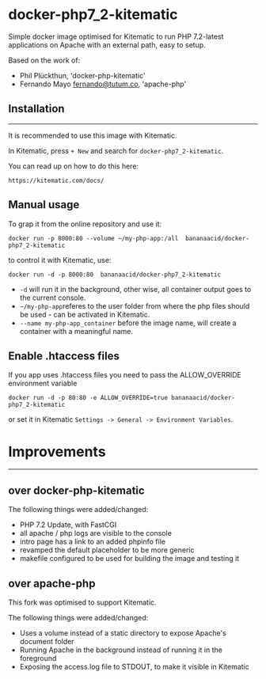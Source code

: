 # docker-php7_2-kitematic

Simple docker image optimised for Kitematic to run PHP 7.2-latest applications on Apache with an external path, easy to setup.

Based on the work of:

* Phil Plückthun, 'docker-php-kitematic'
* Fernando Mayo <fernando@tutum.co>, 'apache-php'


## Installation
------------------------------------
It is recommended to use this image with Kitematic.

In Kitematic, press `+ New` and search for `docker-php7_2-kitematic`.

You can read up on how to do this here:

    https://kitematic.com/docs/


Manual usage
------------------------------------

To grap it from the online repository and use it:

	docker run -p 8000:80 --volume ~/my-php-app:/all  bananaacid/docker-php7_2-kitematic

to control it with Kitematic, use:

	docker run -d -p 8000:80  bananaacid/docker-php7_2-kitematic

* `-d` will run it in the background, other wise, all container output goes to the current console. 
* `~/my-php-app`referes to the user folder from where the php files should be used - can be activated in Kitematic. 
* `--name my-php-app_container` before the image name, will create a container with a meaningful name.


Enable .htaccess files
------------------------------------

If you app uses .htaccess files you need to pass the ALLOW_OVERRIDE environment variable

    docker run -d -p 80:80 -e ALLOW_OVERRIDE=true bananaacid/docker-php7_2-kitematic

or set it in Kitematic `Settings -> General -> Environment Variables`.




# Improvements
----------------------------------

over docker-php-kitematic
----------------------------------

The following things were added/changed:

* PHP 7.2 Update, with FastCGI
* all apache / php logs are visible to the console
* intro page has a link to an added phpinfo file
* revamped the default placeholder to be more generic
* makefile configured to be used for building the image and testing it



over apache-php
----------------------------------

This fork was optimised to support Kitematic.

The following things were added/changed:

* Uses a volume instead of a static directory to expose Apache's document folder
* Running Apache in the background instead of running it in the foreground
* Exposing the access.log file to STDOUT, to make it visible in Kitematic
